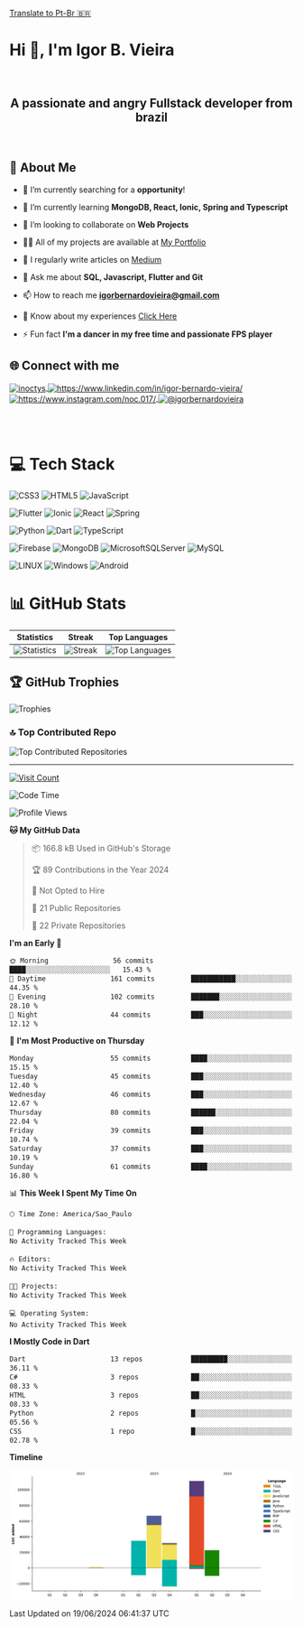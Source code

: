 [Translate to Pt-Br :brazil: ](./README-PTBR.md)

# Hi 👋, I'm Igor B. Vieira

<br>

<center><h2>A passionate and angry Fullstack developer from brazil</h2></center>

<br>

## 💫 About Me

- 🔭 I’m currently searching for a **opportunity**!

- 🌱 I’m currently learning **MongoDB, React, Ionic, Spring and Typescript**

- 👯 I’m looking to collaborate on **Web Projects**

- 👨‍💻 All of my projects are available at [My Portfolio](https://igorbvieira.github.io)

- 📝 I regularly write articles on [Medium](https://medium.com/@igorbernardovieira)

- 💬 Ask me about **SQL, Javascript, Flutter and Git**

- 📫 How to reach me **<igorbernardovieira@gmail.com>**

- 📄 Know about my experiences [Click Here](https://www.linkedin.com/in/igor-bernardo-vieira/)

- ⚡ Fun fact **I'm a dancer in my free time and passionate FPS player**

## 🌐 Connect with me

<a href="https://twitter.com/inoctys" target="_blank">
  <img align="center" src="https://raw.githubusercontent.com/rahuldkjain/github-profile-readme-generator/master/src/images/icons/Social/twitter.svg" alt="inoctys" height="30" width="40" />
</a>
<a href="https://www.linkedin.com/in/igor-bernardo-vieira/" target="_blank">
  <img align="center" src="https://raw.githubusercontent.com/rahuldkjain/github-profile-readme-generator/master/src/images/icons/Social/linked-in-alt.svg" alt="https://www.linkedin.com/in/igor-bernardo-vieira/" height="30" width="40" />
</a>
<a href="https://www.instagram.com/noc.017/" target="_blank">
  <img align="center" src="https://raw.githubusercontent.com/rahuldkjain/github-profile-readme-generator/master/src/images/icons/Social/instagram.svg" alt="https://www.instagram.com/noc.017/" height="30" width="40" />
</a>
<a href="https://medium.com/@igorbernardovieira" target="_blank">
  <img align="center" src="https://raw.githubusercontent.com/rahuldkjain/github-profile-readme-generator/master/src/images/icons/Social/medium.svg" alt="@igorbernardovieira" height="30" width="40" />
</a>

<br><br>

# 💻 Tech Stack

![CSS3](https://img.shields.io/badge/css3-%231572B6.svg?style=for-the-badge&logo=css3&logoColor=white) ![HTML5](https://img.shields.io/badge/html5-%23E34F26.svg?style=for-the-badge&logo=html5&logoColor=white) ![JavaScript](https://img.shields.io/badge/javascript-%23323330.svg?style=for-the-badge&logo=javascript&logoColor=%23F7DF1E)

![Flutter](https://img.shields.io/badge/Flutter-%2302569B.svg?style=for-the-badge&logo=Flutter&logoColor=white) ![Ionic](https://img.shields.io/badge/Ionic-%233880FF.svg?style=for-the-badge&logo=Ionic&logoColor=white) ![React](https://img.shields.io/badge/react-%2320232a.svg?style=for-the-badge&logo=react&logoColor=%2361DAFB) ![Spring](https://img.shields.io/badge/spring-%236DB33F.svg?style=for-the-badge&logo=spring&logoColor=white)

![Python](https://img.shields.io/badge/python-3670A0?style=for-the-badge&logo=python&logoColor=ffdd54) ![Dart](https://img.shields.io/badge/dart-%230175C2.svg?style=for-the-badge&logo=dart&logoColor=white) ![TypeScript](https://img.shields.io/badge/typescript-%23007ACC.svg?style=for-the-badge&logo=typescript&logoColor=white)

![Firebase](https://img.shields.io/badge/firebase-%23039BE5.svg?style=for-the-badge&logo=firebase) ![MongoDB](https://img.shields.io/badge/MongoDB-%234ea94b.svg?style=for-the-badge&logo=mongodb&logoColor=white) ![MicrosoftSQLServer](https://img.shields.io/badge/Microsoft%20SQL%20Sever-CC2927?style=for-the-badge&logo=microsoft%20sql%20server&logoColor=white) ![MySQL](https://img.shields.io/badge/mysql-%2300f.svg?style=for-the-badge&logo=mysql&logoColor=white)

![LINUX](https://img.shields.io/badge/Linux-FCC624?style=for-the-badge&logo=linux&logoColor=black) ![Windows](https://img.shields.io/badge/Windows-0078D6.svg?style=for-the-badge&logo=Windows&logoColor=white)
![Android](https://img.shields.io/badge/Android-3DDC84?style=for-the-badge&logo=android&logoColor=white)

<!-- Badges from https://github.com/Ileriayo/markdown-badges -->

# 📊 GitHub Stats

| Statistics | Streak | Top Languages |
|--------------|--------|----------------------|
| ![Statistics](https://github-readme-stats.vercel.app/api?username=IgorBVieira&theme=highcontrast&hide_border=false&include_all_commits=true&count_private=true) | ![Streak](https://github-readme-streak-stats.herokuapp.com/?user=IgorBVieira&theme=highcontrast&hide_border=false) | ![Top Languages](https://github-readme-stats.vercel.app/api/top-langs/?username=IgorBVieira&theme=highcontrast&hide_border=false&include_all_commits=true&count_private=true&layout=compact) |

## 🏆 GitHub Trophies

![Trophies](https://github-profile-trophy.vercel.app/?username=IgorBVieira&theme=darkhub&no-frame=false&no-bg=false&margin-w=4)

### 🔝 Top Contributed Repo

![Top Contributed Repositories](https://github-contributor-stats.vercel.app/api?username=IgorBVieira&limit=5&theme=dark&combine_all_yearly_contributions=true)

---

[![Visit Count](https://visitcount.itsvg.in/api?id=IgorBVieira&icon=0&color=12)](https://visitcount.itsvg.in)

<!--START_SECTION:waka-->
![Code Time](http://img.shields.io/badge/Code%20Time-147%20hrs%2024%20mins-blue)

![Profile Views](http://img.shields.io/badge/Profile%20Views-0-blue)

**🐱 My GitHub Data** 

> 📦 166.8 kB Used in GitHub's Storage 
 > 
> 🏆 89 Contributions in the Year 2024
 > 
> 🚫 Not Opted to Hire
 > 
> 📜 21 Public Repositories 
 > 
> 🔑 22 Private Repositories 
 > 
**I'm an Early 🐤** 

```text
🌞 Morning                56 commits          ████░░░░░░░░░░░░░░░░░░░░░   15.43 % 
🌆 Daytime                161 commits         ███████████░░░░░░░░░░░░░░   44.35 % 
🌃 Evening                102 commits         ███████░░░░░░░░░░░░░░░░░░   28.10 % 
🌙 Night                  44 commits          ███░░░░░░░░░░░░░░░░░░░░░░   12.12 % 
```
📅 **I'm Most Productive on Thursday** 

```text
Monday                   55 commits          ████░░░░░░░░░░░░░░░░░░░░░   15.15 % 
Tuesday                  45 commits          ███░░░░░░░░░░░░░░░░░░░░░░   12.40 % 
Wednesday                46 commits          ███░░░░░░░░░░░░░░░░░░░░░░   12.67 % 
Thursday                 80 commits          ██████░░░░░░░░░░░░░░░░░░░   22.04 % 
Friday                   39 commits          ███░░░░░░░░░░░░░░░░░░░░░░   10.74 % 
Saturday                 37 commits          ███░░░░░░░░░░░░░░░░░░░░░░   10.19 % 
Sunday                   61 commits          ████░░░░░░░░░░░░░░░░░░░░░   16.80 % 
```


📊 **This Week I Spent My Time On** 

```text
🕑︎ Time Zone: America/Sao_Paulo

💬 Programming Languages: 
No Activity Tracked This Week

🔥 Editors: 
No Activity Tracked This Week

🐱‍💻 Projects: 
No Activity Tracked This Week

💻 Operating System: 
No Activity Tracked This Week
```

**I Mostly Code in Dart** 

```text
Dart                     13 repos            █████████░░░░░░░░░░░░░░░░   36.11 % 
C#                       3 repos             ██░░░░░░░░░░░░░░░░░░░░░░░   08.33 % 
HTML                     3 repos             ██░░░░░░░░░░░░░░░░░░░░░░░   08.33 % 
Python                   2 repos             █░░░░░░░░░░░░░░░░░░░░░░░░   05.56 % 
CSS                      1 repo              █░░░░░░░░░░░░░░░░░░░░░░░░   02.78 % 
```



**Timeline**

![Lines of Code chart](https://raw.githubusercontent.com/IgorBVieira/IgorBVieira/main/assets/bar_graph.png)


 Last Updated on 19/06/2024 06:41:37 UTC
<!--END_SECTION:waka-->


<!-- Dev Statistics by: https://github.com/anmol098/waka-readme-stats -->

<!-- Proudly created with GPRM ( https://gprm.itsvg.in ) and https:rahuldkjaingithubiogh-profile-readme-generator/
 -->
